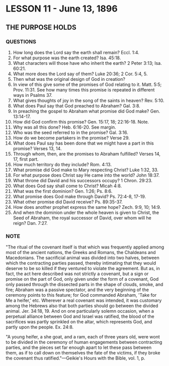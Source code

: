 # LESSON 11 - June 13, 1896
## THE PURPOSE HOLDS

### QUESTIONS

1. How long does the Lord say the earth shall remain? Eccl. 1:4.
2. For what purpose was the earth created? Isa. 45:18.
3. What characters will those have who inherit the earth? 2 Peter 3:13; Isa. 60:21.
4. What more does the Lord say of them? Luke 20:36; 2 Cor. 5:4, 5.
5. Then what was the original design of God in creation?
6. In view of this give some of the promises of God relating to it. Matt. 5:5; Prov. 11:31. See how many times this promise is repeated in different ways in Psalms 37.
7. What gives thoughts of joy in the song of the saints in heaven? Rev. 5:10.
8. What does Paul say that God preached to Abraham? Gal. 3:8.
9. In preaching the gospel to Abraham what promise did God make? Gen. 13:14-17.
10. How did God confirm this promise? Gen. 15:17, 18; 22:16-18. Note.
11. Why was all this done? Heb. 6:16-20. See margin.
12. Who was the seed referred to in the promise? Gal. 3:16.
13. How do we become partakers in the promise? Verse 29.
14. What does Paul say has been done that we might have a part in this promise? Verses 13, 14.
15. Through whom, then, are the promises to Abraham fulfilled? Verses 14, 17, first part.
16. How much territory do they include? Rom. 4:13.
17. What promise did God make to Mary respecting Christ? Luke 1:32, 33.
18. For what purpose does Christ say He came into the world? John 18:37.
19. What throne did David and his successors occupy? 1 Chron. 29:23.
20. What does God say shall come to Christ? Micah 4:8.
21. What was the first dominion? Gen. 1:26; Ps. 8:6.
22. What promise does God make through David? Ps. 72:4-8, 17-19.
23. What other promise did David receive? Ps. 89:35-37.
24. How does another prophet express the same hope? Zech. 9:9, 10; 14:9.
25. And when the dominion under the whole heaven is given to Christ, the Seed of Abraham, the royal successor of David, over whom will he reign? Dan. 7:27.

### NOTE

"The ritual of the covenant itself is that which was frequently applied among most of the ancient nations, the Greeks and Romans, the Chaldeans and Macedonians. The sacrificial animal was divided into two halves, between which the contracting parties passed, thereby intimating that they would deserve to be so killed if they ventured to violate the agreement. But as, in fact, the act here described was not strictly a covenant, but a sign or promise on the part of God, only given under the form of a covenant, God only passed through the dissected parts in the shape of clouds, smoke, and fire; Abraham was a passive spectator, and the very beginning of the ceremony points to this feature; for God commanded Abraham, 'Take for Me a heifer,' etc. Wherever a real covenant was intended, it was customary among the Hebrews also that both parties should go between the divided animal. Jer. 34:18, 19. And on one particularly solemn occasion, when a perpetual alliance between God and Israel was ratified, the blood of the sacrifices was partly sprinkled on the altar, which represents God, and partly upon the people. Ex. 24:8.

"A young heifer, a she goat, and a ram, each of three years old, were wont to be divided in the ceremony of human engagements between contracting parties, and the pieces set far enough apart to let these pass between them, as if to call down on themselves the fate of the victims, if they broke the covenant thus ratified."—Geikie's Hours with the Bible, vol. 1, p.
